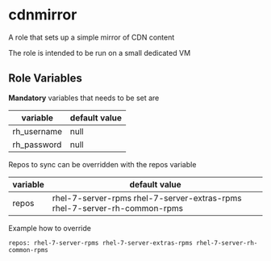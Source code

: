 cdnmirror
=========

A role that sets up a simple mirror of CDN content

The role is intended to be run on a small dedicated VM

Role Variables
--------------

**Mandatory** variables that needs to be set are

| variable    | default value |
| ----------- | ------------- |
| rh_username | null          |
| rh_password | null          |



Repos to sync can be overridden with the repos variable

| variable | default value                                                             |
| -------- | ------------------------------------------------------------------------- |
| repos    | rhel-7-server-rpms rhel-7-server-extras-rpms rhel-7-server-rh-common-rpms |

Example how to override

```
repos: rhel-7-server-rpms rhel-7-server-extras-rpms rhel-7-server-rh-common-rpms 
```
